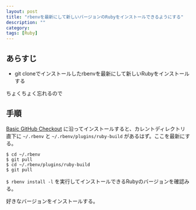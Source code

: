 ```yaml
---
layout: post
title: "rbenvを最新にして新しいバージョンのRubyをインストールできるようにする"
description: ""
category: 
tags: [Ruby]
---
```


## あらすじ

- git cloneでインストールしたrbenvを最新にして新しいRubyをインストールする

ちょくちょく忘れるので

## 手順

[Basic GitHub Checkout](https://github.com/rbenv/rbenv#basic-github-checkout) に沿ってインストールすると、カレントディレクトリ直下に `~/.rbenv` と `~/.rbenv/plugins/ruby-build` があるはず。ここを最新にする。

```
$ cd ~/.rbenv
$ git pull
$ cd ~/.rbenv/plugins/ruby-build
$ git pull
```

`$ rbenv install -l` を実行してインストールできるRubyのバージョンを確認みる。

好きなバージョンをインストールする。
